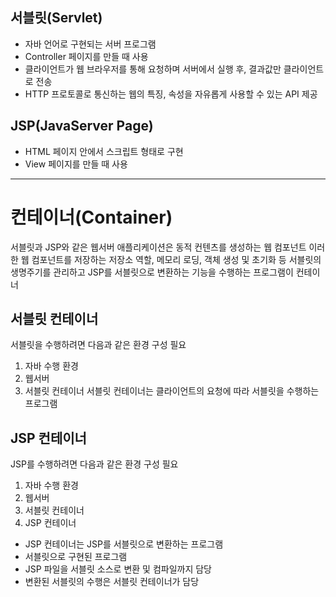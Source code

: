  ## 서블릿(Servlet)
- 자바 언어로 구현되는 서버 프로그램
- Controller 페이지를 만들 때 사용
- 클라이언트가 웹 브라우저를 통해 요청하며 서버에서 실행 후, 결과값만 클라이언트로 전송
- HTTP 프로토콜로 통신하는 웹의 특징, 속성을 자유롭게 사용할 수 있는 API 제공

## JSP(JavaServer Page)
- HTML 페이지 안에서 스크립트 형태로 구현
- View 페이지를 만들 때 사용

---

# 컨테이너(Container)
서블릿과 JSP와 같은 웹서버 애플리케이션은 동적 컨텐츠를 생성하는 웹 컴포넌트
이러한 웹 컴포넌트를 저장하는 저장소 역할, 메모리 로딩, 객체 생성 및 초기화 등 서블릿의 생명주기를 관리하고  JSP를 서블릿으로 변환하는 기능을 수행하는 프로그램이 컨테이너

## 서블릿 컨테이너
서블릿을 수행하려면 다음과 같은 환경 구성 필요
1. 자바 수행 환경
2. 웹서버
3. 서블릿 컨테이너
서블릿 컨테이너는 클라이언트의 요청에 따라 서블릿을 수행하는 프로그램

## JSP 컨테이너
JSP를 수행하려면 다음과 같은 환경 구성 필요
1. 자바 수행 환경
2. 웹서버
3. 서블릿 컨테이너
4. JSP 컨테이너

- JSP 컨테이너는 JSP를 서블릿으로 변환하는 프로그램
- 서블릿으로 구현된 프로그램
- JSP 파일을 서블릿 소스로 변환 및 컴파일까지 담당
- 변환된 서블릿의 수행은 서블릿 컨테이너가 담당

